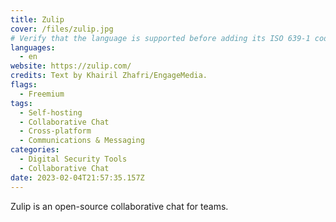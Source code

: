 ```yaml
---
title: Zulip
cover: /files/zulip.jpg
# Verify that the language is supported before adding its ISO 639-1 code here. without the country code, i.e. ms instead of ms_MY.
languages:
  - en
website: https://zulip.com/
credits: Text by Khairil Zhafri/EngageMedia.
flags:
  - Freemium
tags:
  - Self-hosting
  - Collaborative Chat
  - Cross-platform
  - Communications & Messaging
categories:
  - Digital Security Tools
  - Collaborative Chat
date: 2023-02-04T21:57:35.157Z
---
```

Z﻿ulip is an open-source collaborative chat for teams.